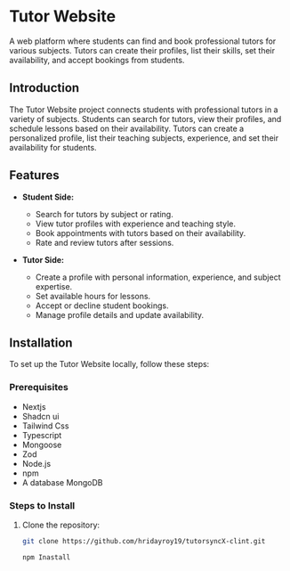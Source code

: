 # Tutor Website

A web platform where students can find and book professional tutors for various subjects. Tutors can create their profiles, list their skills, set their availability, and accept bookings from students.

## Introduction

The Tutor Website project connects students with professional tutors in a variety of subjects. Students can search for tutors, view their profiles, and schedule lessons based on their availability. Tutors can create a personalized profile, list their teaching subjects, experience, and set their availability for students.

## Features

- **Student Side:**

  - Search for tutors by subject or rating.
  - View tutor profiles with experience and teaching style.
  - Book appointments with tutors based on their availability.
  - Rate and review tutors after sessions.

- **Tutor Side:**
  - Create a profile with personal information, experience, and subject expertise.
  - Set available hours for lessons.
  - Accept or decline student bookings.
  - Manage profile details and update availability.

## Installation

To set up the Tutor Website locally, follow these steps:

### Prerequisites

- Nextjs
- Shadcn ui
- Tailwind Css
- Typescript
- Mongoose
- Zod
- Node.js
- npm
- A database MongoDB

### Steps to Install

1. Clone the repository:

   ```bash
   git clone https://github.com/hridayroy19/tutorsyncX-clint.git

   npm Inastall
   ```
